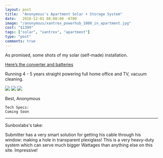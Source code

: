 ```yaml
---
layout: post
title:  "Anonymous's Apartment Solar + Storage System"
date:   2018-12-01 08:00:00 -0700
image: "/anonymous/xantrex_powerhub_1800_in_apartment.jpg"
cost: "$1399"
tags: ["solar", "xantrex", "apartment"]
type: "post"
comments: true
---
```




As promised, some shots of my solar (self-made) installation.

[Here’s the converter and batteries](http://www.xantrex.com/power-products/backup-power/xpower-powerhub-1800.aspx)

Running 4 - 5 years straight powering  full home office and TV, vacuum cleaning.


![](/anonymous/Solar_Panel_Balcony.jpg)
![](/anonymous/Solar_Cable_Through_Window.jpg)
![](/anonymous/xantrex_powerhub_1800_in_apartment.jpg)




Best,
Anonymous


	Tech Specs:
	Coming Soon

-------

Sunboxlabs's take:

Submitter has a very smart solution for getting his cable through his window: making a hole in transparent plexiglass! This is a very heavy-duty system which can serve much bigger Wattages than anything else on this site. Impressive!